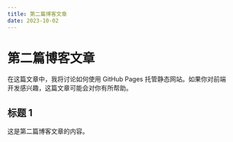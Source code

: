 ```yaml
---
title: 第二篇博客文章
date: 2023-10-02
---
```


# 第二篇博客文章

在这篇文章中，我将讨论如何使用 GitHub Pages 托管静态网站。如果你对前端开发感兴趣，这篇文章可能会对你有所帮助。

## 标题 1

这是第二篇博客文章的内容。
